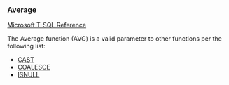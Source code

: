 ### Average

[Microsoft T-SQL Reference](https://docs.microsoft.com/en-us/sql/t-sql/functions/avg-transact-sql)

The Average function (AVG) is a valid parameter to other functions per the following list:
- [CAST](./Cast.md)
- [COALESCE](./Coalesce.md)
- [ISNULL](./IsNull.md)


